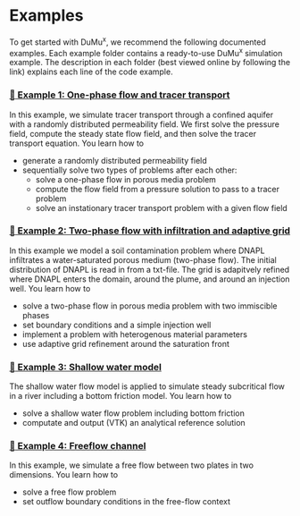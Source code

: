 # Examples

To get started with DuMu<sup>x</sup>, we recommend the following documented examples. Each example folder contains a ready-to-use DuMu<sup>x</sup> simulation example.
The description in each folder (best viewed online by following the link) explains each line of the code example.

### [:open_file_folder: Example 1: One-phase flow and tracer transport](https://git.iws.uni-stuttgart.de/dumux-repositories/dumux/tree/master/examples/1ptracer)

In this example, we simulate tracer transport through a confined aquifer with a randomly distributed permeability field.
We first solve the pressure field, compute the steady state flow field, and then solve the tracer transport equation.
You learn how to

* generate a randomly distributed permeability field
* sequentially solve two types of problems after each other:
    * solve a one-phase flow in porous media problem
    * compute the flow field from a pressure solution to pass to a tracer problem
    * solve an instationary tracer transport problem with a given flow field

### [:open_file_folder: Example 2: Two-phase flow with infiltration and adaptive grid](https://git.iws.uni-stuttgart.de/dumux-repositories/dumux/tree/master/examples/2pinfiltration)

In this example we model a soil contamination problem where DNAPL infiltrates a water-saturated porous medium (two-phase flow).
The initial distribution of DNAPL is read in from a txt-file.
The grid is adapitvely refined where DNAPL enters the domain, around the plume, and around an injection well.
You learn how to

* solve a two-phase flow in porous media problem with two immiscible phases
* set boundary conditions and a simple injection well
* implement a problem with heterogenous material parameters
* use adaptive grid refinement around the saturation front

### [:open_file_folder: Example 3: Shallow water model](https://git.iws.uni-stuttgart.de/dumux-repositories/dumux/tree/master/examples/shallowwaterfriction)

The shallow water flow model is applied to simulate steady subcritical flow in a river including a bottom friction model.
You learn how to

* solve a shallow water flow problem including bottom friction
* computate and output (VTK) an analytical reference solution

### [:open_file_folder: Example 4: Freeflow channel](https://git.iws.uni-stuttgart.de/dumux-repositories/dumux/tree/master/examples/freeflowchannel)
In this example, we simulate a free flow between two plates in two dimensions.
You learn how to

* solve a free flow problem
* set outflow boundary conditions in the free-flow context
